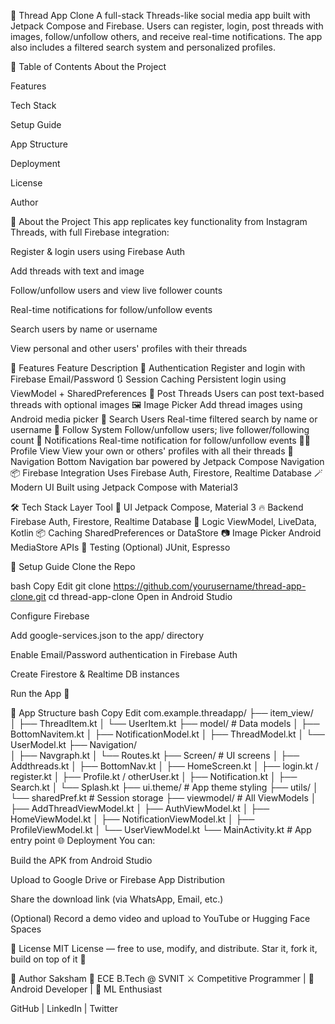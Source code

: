 🧵 Thread App Clone
A full-stack Threads-like social media app built with Jetpack Compose and Firebase. Users can register, login, post threads with images, follow/unfollow others, and receive real-time notifications. The app also includes a filtered search system and personalized profiles.

📁 Table of Contents
About the Project

Features

Tech Stack

Setup Guide

App Structure

Deployment

License

Author

🧠 About the Project
This app replicates key functionality from Instagram Threads, with full Firebase integration:

Register & login users using Firebase Auth

Add threads with text and image

Follow/unfollow users and view live follower counts

Real-time notifications for follow/unfollow events

Search users by name or username

View personal and other users' profiles with their threads

🎯 Features
Feature	Description
🔐 Authentication	Register and login with Firebase Email/Password
🔃 Session Caching	Persistent login using ViewModel + SharedPreferences
🧵 Post Threads	Users can post text-based threads with optional images
🖼️ Image Picker	Add thread images using Android media picker
🔎 Search Users	Real-time filtered search by name or username
👥 Follow System	Follow/unfollow users; live follower/following count
🔔 Notifications	Real-time notification for follow/unfollow events
🙍‍♂️ Profile View	View your own or others' profiles with all their threads
🧭 Navigation	Bottom Navigation bar powered by Jetpack Compose Navigation
📦 Firebase Integration	Uses Firebase Auth, Firestore, Realtime Database
🪄 Modern UI	Built using Jetpack Compose with Material3

🛠️ Tech Stack
Layer	Tool
🧱 UI	Jetpack Compose, Material 3
🔥 Backend	Firebase Auth, Firestore, Realtime Database
🧠 Logic	ViewModel, LiveData, Kotlin
📦 Caching	SharedPreferences or DataStore
📷 Image Picker	Android MediaStore APIs
🧪 Testing	(Optional) JUnit, Espresso

🚀 Setup Guide
Clone the Repo

bash
Copy
Edit
git clone https://github.com/yourusername/thread-app-clone.git
cd thread-app-clone
Open in Android Studio

Configure Firebase

Add google-services.json to the app/ directory

Enable Email/Password authentication in Firebase Auth

Create Firestore & Realtime DB instances

Run the App 🎉

📂 App Structure
bash
Copy
Edit
com.example.threadapp/
├── item_view/                
│   ├── ThreadItem.kt
│   └── UserItem.kt
├── model/                    # Data models
│   ├── BottomNavitem.kt
│   ├── NotificationModel.kt
│   ├── ThreadModel.kt
│   └── UserModel.kt
├── Navigation/               
│   ├── Navgraph.kt
│   └── Routes.kt
├── Screen/                   # UI screens
│   ├── Addthreads.kt
│   ├── BottomNav.kt
│   ├── HomeScreen.kt
│   ├── login.kt / register.kt
│   ├── Profile.kt / otherUser.kt
│   ├── Notification.kt
│   ├── Search.kt
│   └── Splash.kt
├── ui.theme/                 # App theme styling
├── utils/
│   └── sharedPref.kt         # Session storage
├── viewmodel/                # All ViewModels
│   ├── AddThreadViewModel.kt
│   ├── AuthViewModel.kt
│   ├── HomeViewModel.kt
│   ├── NotificationViewModel.kt
│   ├── ProfileViewModel.kt
│   └── UserViewModel.kt
└── MainActivity.kt           # App entry point
🌐 Deployment
You can:

Build the APK from Android Studio

Upload to Google Drive or Firebase App Distribution

Share the download link (via WhatsApp, Email, etc.)

(Optional) Record a demo video and upload to YouTube or Hugging Face Spaces

📝 License
MIT License — free to use, modify, and distribute. Star it, fork it, build on top of it 🚀

🙌 Author
Saksham
📍 ECE B.Tech @ SVNIT
⚔️ Competitive Programmer | 📱 Android Developer | 🤖 ML Enthusiast

GitHub | LinkedIn | Twitter

